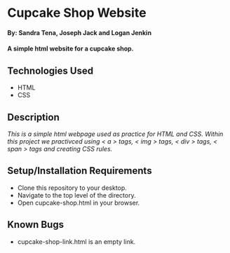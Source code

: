 # Cupcake Shop Website
#### By: Sandra Tena, Joseph Jack and Logan Jenkin
#### A simple html website for a cupcake shop. 
## Technologies Used
* HTML
* CSS
## Description
_This is a simple html webpage used as practice for HTML and CSS. Within this project we practivced using < a > tags, < img > tags, < div > tags, < span > tags and creating CSS rules._
## Setup/Installation Requirements
* Clone this repository to your desktop. 
* Navigate to the top level of the directory. 
* Open cupcake-shop.html in your browser. 
## Known Bugs
* cupcake-shop-link.html is an empty link. 